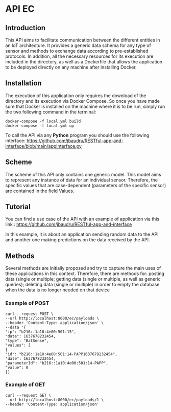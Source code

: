 #  API EC

## Introduction

This API aims to facilitate communication between the different entities in an IoT
architecture. It provides a generic data schema for any type of sensor and methods
to exchange data according to pre-established protocols.
In addition, all the necessary resources for its execution are included in the directory,
as well as a Dockerfile that allows the application to be deployed directly on any
machine after installing Docker.

## Installation
The execution of this application only requires the download of the directory and its
execution via Docker Compose.
So once you have made sure that Docker is installed on the machine where it is to
be run, simply run the two following command in the terminal:
```
docker-compose -f local.yml build
docker-compose -f local.yml up
```
To call the API via any **Python** program you should use the following interface: https://github.com/jbaudru/RESTful-app-and-interface/blob/main/appInterface.py


## Scheme
The scheme of this API only contains one generic model. This model aims to
represent any instance of data for an individual sensor. Therefore, the specific values
that are case-dependent (parameters of the specific sensor) are contained in the
field Values.

## Tutorial 
You can find a use case of the API with an example of application via this link : https://github.com/jbaudru/RESTful-app-and-interface

In this example, it is about an application sending random data to the API and another one making predictions on the data received by the API.

## Methods
Several methods are initially proposed and try to capture the main uses of these applications
in this context. Therefore, there are methods for: posting data (single or multiple; getting data
(single or multiple, as well as generic queries); deleting data (single or multiple) in order to
empty the database when the data is no longer needed on that device

### Example of POST
```
curl --request POST \
--url http://localhost:8000/ec/payloads \
--header 'Content-Type: application/json' \
--data '{
"ip": "b216::1a10:4e00:501:15",
"date": 1637678232454,
"type": "BatSense",
"values": [
{
"id": "b216::1a10:4e00:501:14-PAPP1637678232454",
"date": 1637678232454,
"parameterId": "b216::1a10:4e00:501:14-PAPP",
"value": 0
}]
```

### Example of GET
```
curl --request GET \
--url http://localhost:8000/ec/payloads/1 \
--header 'Content-Type: application/json'
```
